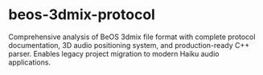 # beos-3dmix-protocol
Comprehensive analysis of BeOS 3dmix file format with complete protocol documentation, 3D audio positioning system, and production-ready C++ parser. Enables legacy project migration to   modern Haiku audio applications.
